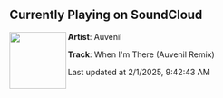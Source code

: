 ## Currently Playing on SoundCloud

[<img align="left" width="100" src="https://i1.sndcdn.com/artworks-000281039960-7licrh-t500x500.jpg">](https://soundcloud.com/auvenil/when-im-there-auvenil-remix)

**Artist**: Auvenil 

**Track**: When I'm There (Auvenil Remix)

Last updated at 2/1/2025, 9:42:43 AM
